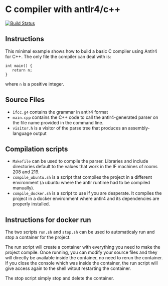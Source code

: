 # C compiler with antlr4/c++

[![Build Status](https://travis-ci.com/HexaTeam4212/PLD_Compilateur.svg?branch=master)](https://travis-ci.com/HexaTeam4212/PLD_Compilateur)

## Instructions

This minimal example shows how to build a basic C compiler using Antlr4 for C++. The only file the compiler can deal with is:

```
int main() {
   return n;
}
```
where `n` is a positive integer. 

## Source Files
- `ifcc.g4` contains the grammar in antlr4 format
- `main.cpp` contains the C++ code to call the antlr4-generated parser on the  file name provided in the command line.
- `visitor.h` is a visitor of the parse tree that produces an assembly-language output

## Compilation scripts
- `Makefile` can be used to compile the parser. Libraries and include directories default to the values that work in the IF machines of rooms 208 and 219.
- `compile_ubuntu.sh` is a script that compiles the project in a different environment (a ubuntu where the antlr runtime had to be compiled manually).
- `compile_docker.sh` is a script to use if you are desperate. It compiles the project in a docker environment where antlr4 and its dependencies are properly installed. 

## Instructions for docker run

The two scripts `run.sh` and `stop.sh` can be used to automaticaly run and stop a container for the project.  

The run script will create a container with everything you need to make the project compile. Once running, you can modify your source files and they will directly be available inside the container, no need to rerun the container.  
If you close the console which was inside the container, the run script will give access again to the shell witout restarting the container.  

The stop script simply stop and delete the container.